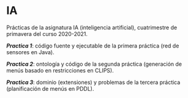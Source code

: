 # IA
Prácticas de la asignatura IA (inteligencia artificial), cuatrimestre de primavera del curso 2020-2021.

**_Practica 1_**: código fuente y ejecutable de la primera práctica (red de sensores en Java).

**_Practica 2_**: ontología y código de la segunda práctica (generación de menús basado en restricciones en CLIPS).

**_Practica 3_**: dominio (extensiones) y problemas de la tercera práctica (planificación de menús en PDDL).
